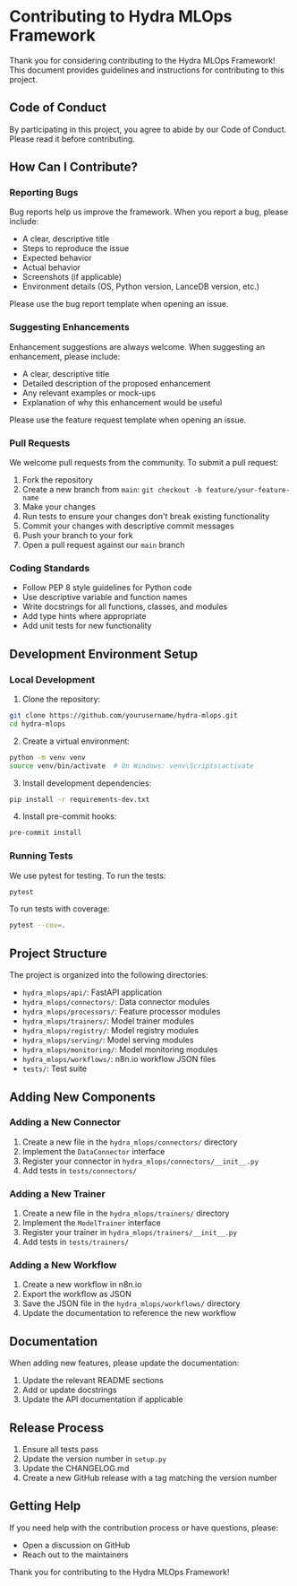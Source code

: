 # Contributing to Hydra MLOps Framework

Thank you for considering contributing to the Hydra MLOps Framework! This document provides guidelines and instructions for contributing to this project.

## Code of Conduct

By participating in this project, you agree to abide by our Code of Conduct. Please read it before contributing.

## How Can I Contribute?

### Reporting Bugs

Bug reports help us improve the framework. When you report a bug, please include:

- A clear, descriptive title
- Steps to reproduce the issue
- Expected behavior
- Actual behavior
- Screenshots (if applicable)
- Environment details (OS, Python version, LanceDB version, etc.)

Please use the bug report template when opening an issue.

### Suggesting Enhancements

Enhancement suggestions are always welcome. When suggesting an enhancement, please include:

- A clear, descriptive title
- Detailed description of the proposed enhancement
- Any relevant examples or mock-ups
- Explanation of why this enhancement would be useful

Please use the feature request template when opening an issue.

### Pull Requests

We welcome pull requests from the community. To submit a pull request:

1. Fork the repository
2. Create a new branch from `main`: `git checkout -b feature/your-feature-name`
3. Make your changes
4. Run tests to ensure your changes don't break existing functionality
5. Commit your changes with descriptive commit messages
6. Push your branch to your fork
7. Open a pull request against our `main` branch

### Coding Standards

- Follow PEP 8 style guidelines for Python code
- Use descriptive variable and function names
- Write docstrings for all functions, classes, and modules
- Add type hints where appropriate
- Add unit tests for new functionality

## Development Environment Setup

### Local Development

1. Clone the repository:
```bash
git clone https://github.com/yourusername/hydra-mlops.git
cd hydra-mlops
```

2. Create a virtual environment:
```bash
python -m venv venv
source venv/bin/activate  # On Windows: venv\Scripts\activate
```

3. Install development dependencies:
```bash
pip install -r requirements-dev.txt
```

4. Install pre-commit hooks:
```bash
pre-commit install
```

### Running Tests

We use pytest for testing. To run the tests:

```bash
pytest
```

To run tests with coverage:

```bash
pytest --cov=.
```

## Project Structure

The project is organized into the following directories:

- `hydra_mlops/api/`: FastAPI application
- `hydra_mlops/connectors/`: Data connector modules
- `hydra_mlops/processors/`: Feature processor modules
- `hydra_mlops/trainers/`: Model trainer modules
- `hydra_mlops/registry/`: Model registry modules
- `hydra_mlops/serving/`: Model serving modules
- `hydra_mlops/monitoring/`: Model monitoring modules
- `hydra_mlops/workflows/`: n8n.io workflow JSON files
- `tests/`: Test suite

## Adding New Components

### Adding a New Connector

1. Create a new file in the `hydra_mlops/connectors/` directory
2. Implement the `DataConnector` interface
3. Register your connector in `hydra_mlops/connectors/__init__.py`
4. Add tests in `tests/connectors/`

### Adding a New Trainer

1. Create a new file in the `hydra_mlops/trainers/` directory
2. Implement the `ModelTrainer` interface
3. Register your trainer in `hydra_mlops/trainers/__init__.py`
4. Add tests in `tests/trainers/`

### Adding a New Workflow

1. Create a new workflow in n8n.io
2. Export the workflow as JSON
3. Save the JSON file in the `hydra_mlops/workflows/` directory
4. Update the documentation to reference the new workflow

## Documentation

When adding new features, please update the documentation:

1. Update the relevant README sections
2. Add or update docstrings
3. Update the API documentation if applicable

## Release Process

1. Ensure all tests pass
2. Update the version number in `setup.py`
3. Update the CHANGELOG.md
4. Create a new GitHub release with a tag matching the version number

## Getting Help

If you need help with the contribution process or have questions, please:

- Open a discussion on GitHub
- Reach out to the maintainers

Thank you for contributing to the Hydra MLOps Framework!
